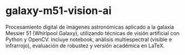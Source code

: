 # galaxy-m51-vision-ai
Procesamiento digital de imágenes astronómicas aplicado a la galaxia Messier 51 (Whirlpool Galaxy), utilizando técnicas de visión artificial con Python y OpenCV. Incluye notebook, análisis multiespectral (visible e infrarrojo), evaluación de robustez y versión académica en LaTeX.
